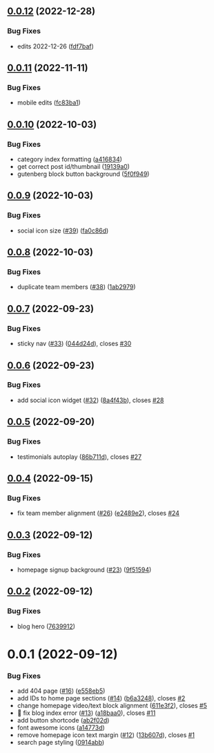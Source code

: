 ## [0.0.12](https://github.com/space-pirate-productions/chapmancommunities/compare/0.0.11...0.0.12) (2022-12-28)


### Bug Fixes

* edits 2022-12-26 ([fdf7baf](https://github.com/space-pirate-productions/chapmancommunities/commit/fdf7bafb88a706e1befd9fde8a57da8ee5b143a5))

## [0.0.11](https://github.com/space-pirate-productions/chapmancommunities/compare/0.0.10...0.0.11) (2022-11-11)


### Bug Fixes

* mobile edits ([fc83ba1](https://github.com/space-pirate-productions/chapmancommunities/commit/fc83ba1b704ccb8305e041b3eee67cf4eb995439))

## [0.0.10](https://github.com/space-pirate-productions/chapmancommunities/compare/0.0.9...0.0.10) (2022-10-03)


### Bug Fixes

* category index formatting ([a416834](https://github.com/space-pirate-productions/chapmancommunities/commit/a416834ebc689f0d92d23e1682369f86cea9e025))
* get correct post id/thumbnail ([19139a0](https://github.com/space-pirate-productions/chapmancommunities/commit/19139a0fd65ec8f05a86d9df5488f6b05bac237d))
* gutenberg block button background ([5f0f949](https://github.com/space-pirate-productions/chapmancommunities/commit/5f0f949a3eaad1083cf510801159b29a171f7b6c))

## [0.0.9](https://github.com/space-pirate-productions/chapmancommunities/compare/0.0.8...0.0.9) (2022-10-03)


### Bug Fixes

* social icon size ([#39](https://github.com/space-pirate-productions/chapmancommunities/issues/39)) ([fa0c86d](https://github.com/space-pirate-productions/chapmancommunities/commit/fa0c86d685280268c6e4b85e93f0fb93310bba03))

## [0.0.8](https://github.com/space-pirate-productions/chapmancommunities/compare/0.0.7...0.0.8) (2022-10-03)


### Bug Fixes

* duplicate team members ([#38](https://github.com/space-pirate-productions/chapmancommunities/issues/38)) ([1ab2979](https://github.com/space-pirate-productions/chapmancommunities/commit/1ab2979adbd490e317ecfc7f2b012497a0ba3beb))

## [0.0.7](https://github.com/space-pirate-productions/chapmancommunities/compare/0.0.6...0.0.7) (2022-09-23)


### Bug Fixes

* sticky nav ([#33](https://github.com/space-pirate-productions/chapmancommunities/issues/33)) ([044d24d](https://github.com/space-pirate-productions/chapmancommunities/commit/044d24d032a193551173369532d8e89f9483608d)), closes [#30](https://github.com/space-pirate-productions/chapmancommunities/issues/30)

## [0.0.6](https://github.com/space-pirate-productions/chapmancommunities/compare/0.0.5...0.0.6) (2022-09-23)


### Bug Fixes

* add social icon widget ([#32](https://github.com/space-pirate-productions/chapmancommunities/issues/32)) ([8a4f43b](https://github.com/space-pirate-productions/chapmancommunities/commit/8a4f43b5101d1a09a14ef5210a772dcbfaf9cb47)), closes [#28](https://github.com/space-pirate-productions/chapmancommunities/issues/28)

## [0.0.5](https://github.com/space-pirate-productions/chapmancommunities/compare/0.0.4...0.0.5) (2022-09-20)


### Bug Fixes

* testimonials autoplay ([86b711d](https://github.com/space-pirate-productions/chapmancommunities/commit/86b711d06cbaeb128fc1e57751d8f70e4691cfaa)), closes [#27](https://github.com/space-pirate-productions/chapmancommunities/issues/27)

## [0.0.4](https://github.com/space-pirate-productions/chapmancommunities/compare/0.0.3...0.0.4) (2022-09-15)


### Bug Fixes

*  fix team member alignment ([#26](https://github.com/space-pirate-productions/chapmancommunities/issues/26)) ([e2489e2](https://github.com/space-pirate-productions/chapmancommunities/commit/e2489e25e7b8f16030667a233e8f6f2f0baf9426)), closes [#24](https://github.com/space-pirate-productions/chapmancommunities/issues/24)

## [0.0.3](https://github.com/space-pirate-productions/chapmancommunities/compare/0.0.2...0.0.3) (2022-09-12)


### Bug Fixes

* homepage signup background ([#23](https://github.com/space-pirate-productions/chapmancommunities/issues/23)) ([9f51594](https://github.com/space-pirate-productions/chapmancommunities/commit/9f515941a8867932ae3c30641a1d9a84c8a0a8fd))

## [0.0.2](https://github.com/space-pirate-productions/chapmancommunities/compare/0.0.1...0.0.2) (2022-09-12)


### Bug Fixes

* blog hero ([7639912](https://github.com/space-pirate-productions/chapmancommunities/commit/763991255399e193df78356cb4490a2647751c1a))

# 0.0.1 (2022-09-12)


### Bug Fixes

*  add 404 page ([#16](https://github.com/space-pirate-productions/chapmancommunities/issues/16)) ([e558eb5](https://github.com/space-pirate-productions/chapmancommunities/commit/e558eb54aa14f5278bca97b8a8470e1a3fa1f5e4))
*  add IDs to home page sections ([#14](https://github.com/space-pirate-productions/chapmancommunities/issues/14)) ([b6a3248](https://github.com/space-pirate-productions/chapmancommunities/commit/b6a3248554240943f56d61af89e1c09c09086cad)), closes [#2](https://github.com/space-pirate-productions/chapmancommunities/issues/2)
*  change homepage video/text block alignment ([611e3f2](https://github.com/space-pirate-productions/chapmancommunities/commit/611e3f20092f444b0b63f302392305e168d4e650)), closes [#5](https://github.com/space-pirate-productions/chapmancommunities/issues/5)
* :bug: fix blog index error ([#13](https://github.com/space-pirate-productions/chapmancommunities/issues/13)) ([a18baa0](https://github.com/space-pirate-productions/chapmancommunities/commit/a18baa0c4ab766f351eada2f6173e4f5384ee44b)), closes [#11](https://github.com/space-pirate-productions/chapmancommunities/issues/11)
* add button shortcode ([ab2f02d](https://github.com/space-pirate-productions/chapmancommunities/commit/ab2f02d22c2f7438cc4123ee0b6d0d8344e7b2f0))
* font awesome icons ([a14773d](https://github.com/space-pirate-productions/chapmancommunities/commit/a14773d2789b5e28b522e6d1a5c63323afff65c5))
* remove homepage icon text margin ([#12](https://github.com/space-pirate-productions/chapmancommunities/issues/12)) ([13b607d](https://github.com/space-pirate-productions/chapmancommunities/commit/13b607d5d49b1c655914889a7a1d8675fdb3b2ce)), closes [#1](https://github.com/space-pirate-productions/chapmancommunities/issues/1)
* search page styling ([0914abb](https://github.com/space-pirate-productions/chapmancommunities/commit/0914abb345d32d67ffe6ea1164c9ac5f7c4e6f17))
